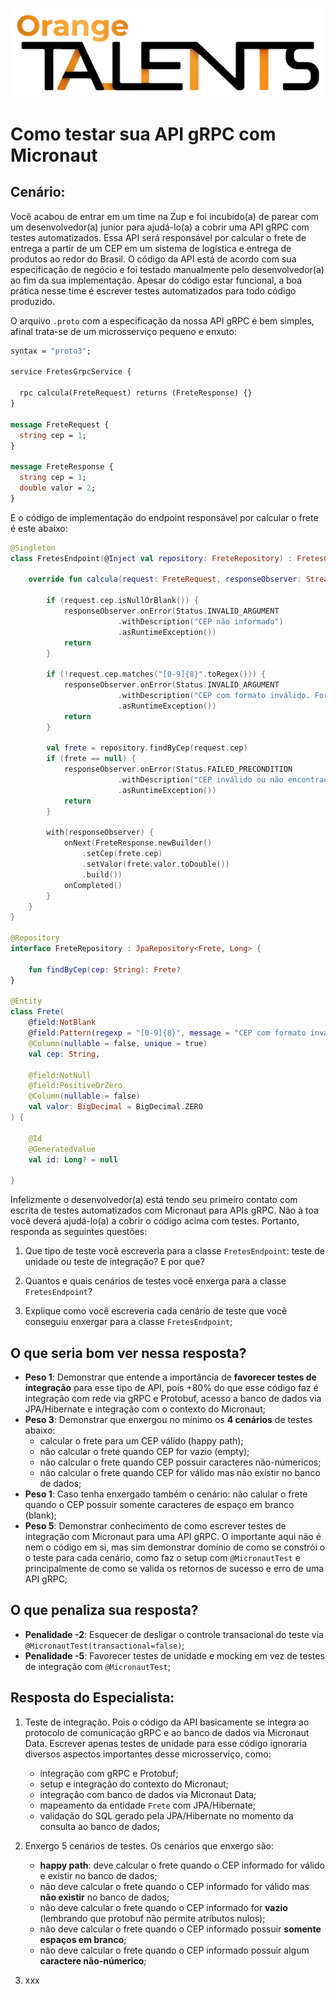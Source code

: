 ![Logo da Orange Talents](resources/Orange-Talents-preto-brilhoesombra.png)

# Como testar sua API gRPC com Micronaut

## Cenário:

Você acabou de entrar em um time na Zup e foi incubido(a) de parear com um desenvolvedor(a) junior para ajudá-lo(a) a cobrir uma API gRPC com testes automatizados. Essa API será responsável por calcular o frete de entrega a partir de um CEP em um sistema de logística e entrega de produtos ao redor do Brasil. O código da API está de acordo com sua especificação de negócio e foi testado manualmente pelo desenvolvedor(a) ao fim da sua implementação. Apesar do código estar funcional, a boa prática nesse time é escrever testes automatizados para todo código produzido.

O arquivo `.proto` com a especificação da nossa API gRPC é bem simples, afinal trata-se de um microsserviço pequeno e enxuto:

```protobuf
syntax = "proto3";

service FretesGrpcService {

  rpc calcula(FreteRequest) returns (FreteResponse) {}
}

message FreteRequest {
  string cep = 1;
}

message FreteResponse {
  string cep = 1;
  double valor = 2;
}
```

E o código de implementação do endpoint responsável por calcular o frete é este abaixo:

```kotlin
@Singleton
class FretesEndpoint(@Inject val repository: FreteRepository) : FretesGrpcServiceGrpc.FretesGrpcServiceImplBase() {

    override fun calcula(request: FreteRequest, responseObserver: StreamObserver<FreteResponse>) {

        if (request.cep.isNullOrBlank()) {
            responseObserver.onError(Status.INVALID_ARGUMENT
                        .withDescription("CEP não informado")
                        .asRuntimeException())
            return
        }

        if (!request.cep.matches("[0-9]{8}".toRegex())) {
            responseObserver.onError(Status.INVALID_ARGUMENT
                        .withDescription("CEP com formato inválido. Formato esperado: 99999999")
                        .asRuntimeException())
            return
        }

        val frete = repository.findByCep(request.cep)
        if (frete == null) {
            responseObserver.onError(Status.FAILED_PRECONDITION
                        .withDescription("CEP inválido ou não encontrado")
                        .asRuntimeException())
            return
        }

        with(responseObserver) {
            onNext(FreteResponse.newBuilder()
                .setCep(frete.cep)
                .setValor(frete.valor.toDouble())
                .build())
            onCompleted()
        }
    }
}

@Repository
interface FreteRepository : JpaRepository<Frete, Long> {

    fun findByCep(cep: String): Frete?
}

@Entity
class Frete(
    @field:NotBlank
    @field:Pattern(regexp = "[0-9]{8}", message = "CEP com formato inválido")
    @Column(nullable = false, unique = true)
    val cep: String,

    @field:NotNull
    @field:PositiveOrZero
    @Column(nullable = false)
    val valor: BigDecimal = BigDecimal.ZERO
) {

    @Id
    @GeneratedValue
    val id: Long? = null

}
```

Infelizmente o desenvolvedor(a) está tendo seu primeiro contato com escrita de testes automatizados com Micronaut para APIs gRPC. Não à toa você deverá ajudá-lo(a) a cobrir o código acima com testes. Portanto, responda as seguintes questões:

1. Que tipo de teste você escreveria para a classe `FretesEndpoint`: teste de unidade ou teste de integração? E por que?

2. Quantos e quais cenários de testes você enxerga para a classe `FretesEndpoint`?

3. Explique como você escreveria cada cenário de teste que você conseguiu enxergar para a classe `FretesEndpoint`;

## O que seria bom ver nessa resposta?

- **Peso 1**: Demonstrar que entende a importância de **favorecer testes de integração** para esse tipo de API, pois +80% do que esse código faz é integração com rede via gRPC e Protobuf, acesso a banco de dados via JPA/Hibernate e integração com o contexto do Micronaut;
- **Peso 3**: Demonstrar que enxergou no mínimo os **4 cenários** de testes abaixo:
    - calcular o frete para um CEP válido (happy path);
    - não calcular o frete quando CEP for vazio (empty);
    - não calcular o frete quando CEP possuir caracteres não-númericos;
    - não calcular o frete quando CEP for válido mas não existir no banco de dados;
- **Peso 1**: Caso tenha enxergado também o cenário: não calular o frete quando o CEP possuir somente caracteres de espaço em branco (blank);
- **Peso 5**: Demonstrar conhecimento de como escrever testes de integração com Micronaut para uma API gRPC. O importante aqui não é nem o código em si, mas sim demonstrar domínio de como se constrói o o teste para cada cenário, como faz o setup com `@MicronautTest` e principalmente de como se valida os retornos de sucesso e erro de uma API gRPC; 

## O que penaliza sua resposta?

- **Penalidade -2**: Esquecer de desligar o controle transacional do teste via `@MicronautTest(transactional=false)`;
- **Penalidade -5**: Favorecer testes de unidade e mocking em vez de testes de integração com `@MicronautTest`;

## Resposta do Especialista:

1. Teste de integração. Pois o código da API basicamente se integra ao protocolo de comunicação gRPC e ao banco de dados via Micronaut Data. Escrever apenas testes de unidade para esse código ignoraria diversos aspectos importantes desse microsserviço, como:
    - integração com gRPC e Protobuf;
    - setup e integração do contexto do Micronaut;
    - integração com banco de dados via Micronaut Data;
    - mapeamento da entidade `Frete` com JPA/Hibernate;
    - validação do SQL gerado pela JPA/Hibernate no momento da consulta ao banco de dados;

2. Enxergo 5 cenários de testes. Os cenários que enxergo são:
    - **happy path**: deve calcular o frete quando o CEP informado for válido e existir no banco de dados;
    - não deve calcular o frete quando o CEP informado for válido mas **não existir** no banco de dados;
    - não deve calcular o frete quando o CEP informado for **vazio** (lembrando que protobuf não permite atributos nulos);
    - não deve calcular o frete quando o CEP informado possuir **somente espaços em branco**;
    - não deve calcular o frete quando o CEP informado possuir algum **caractere não-númerico**;

3. xxx

